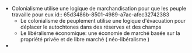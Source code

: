 - Colonialisme utilise une logique de marchandisation pour que les peuple travaille pour eux
  id:: 65d3486b-8501-4989-a7ac-afec32742383
	- Le colonialisme de peuplement utilise une logique d'évacuation pour déplacer le autochtones dans des réserves et des champs
	- Le libéralisme économique: une économie de marché basée sur la propriété privée et de libre marché ( néo-libéralisme )
-